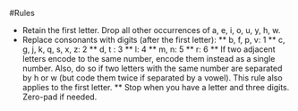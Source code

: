 #Rules
* Retain the first letter. Drop all other occurrences of a, e, i, o, u, y, h, w.
* Replace consonants with digits (after the first letter):
** b, f, p, v: 1
** c, g, j, k, q, s, x, z: 2
** d, t : 3
** l: 4
** m, n: 5
** r: 6
** If two adjacent letters encode to the same number, encode them instead as a single number. Also, do so if two letters with the same number are separated by h or w (but code them twice if separated by a vowel). This rule also applies to the first letter.
** Stop when you have a letter and three digits. Zero-pad if needed.
